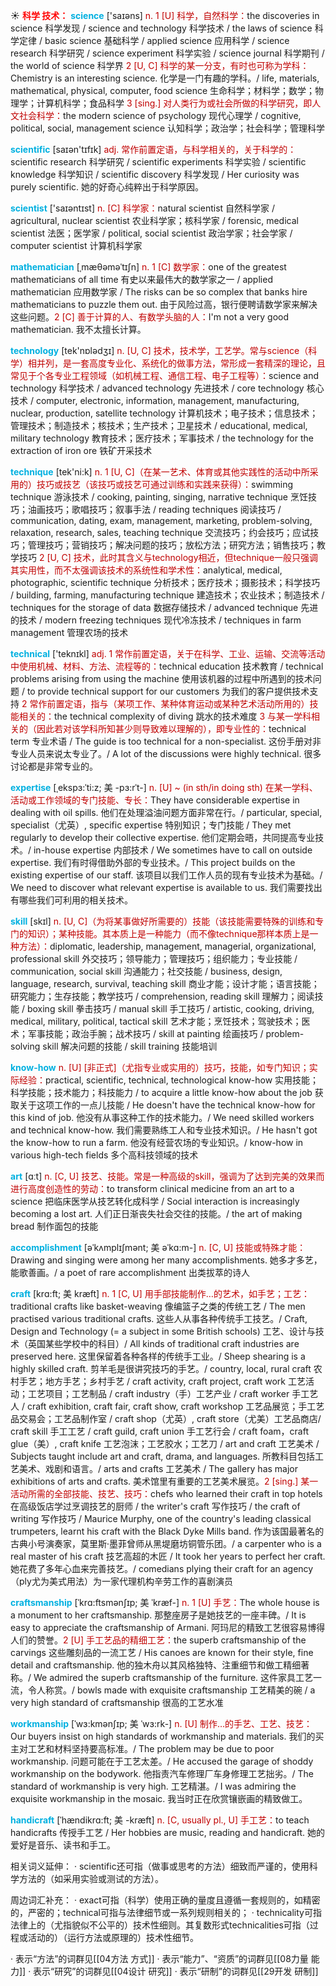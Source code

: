☀ <font color="red">**科学 技术：**</font>
<font color="sky blue">**science**</font> ['saɪəns] 
<font color="#c00000">n. 1 [U] 科学，自然科学：</font>the discoveries in science 科学发现 / science and technology 科学技术 / the laws of science 科学定律 / basic science 基础科学 / applied science 应用科学 / science research 科学研究 / science experiment 科学实验 / science journal 科学期刊 / the world of science 科学界 <font color="#c00000">2 [U, C] 科学的某一分支，有时也可称为学科：</font>Chemistry is an interesting science. 化学是一门有趣的学科。/ life, materials, mathematical, physical, computer, food science 生命科学；材料学；数学；物理学；计算机科学；食品科学 <font color="#c00000">3 [sing.] 对人类行为或社会所做的科学研究，即人文社会科学：</font>the modern science of psychology 现代心理学 / cognitive, political, social, management science 认知科学；政治学；社会科学；管理科学

<font color="sky blue">**scientific**</font> [saɪən'tɪfɪk] 
<font color="#c00000">adj. 常作前置定语，与科学相关的，关于科学的：</font>scientific research 科学研究 / scientific experiments 科学实验 / scientific knowledge 科学知识 / scientific discovery 科学发现 / Her curiosity was purely scientific. 她的好奇心纯粹出于科学原因。

<font color="sky blue">**scientist**</font> ['saɪəntɪst] 
<font color="#c00000">n. [C] 科学家：</font>natural scientist 自然科学家 / agricultural, nuclear scientist 农业科学家；核科学家 / forensic, medical scientist 法医；医学家 / political, social scientist 政治学家；社会学家 / computer scientist 计算机科学家
           
<font color="sky blue">**mathematician**</font> [ˌmæθəməˈtɪʃn]
<font color="#c00000">n. 1 [C] 数学家：</font>one of the greatest mathematicians of all time 有史以来最伟大的数学家之一 / applied mathematician 应用数学家 / The risks can be so complex that banks hire mathematicians to puzzle them out. 由于风险过高，银行便聘请数学家来解决这些问题。<font color="#c00000">2 [C] 善于计算的人、有数学头脑的人：</font>I'm not a very good mathematician. 我不太擅长计算。

<font color="sky blue">**technology**</font> [tek'nɒlədӡɪ] 
<font color="#c00000">n. [U, C] 技术，技术学，工艺学。常与science（科学）相并列，是一套高度专业化、系统化的做事方法，常形成一套精深的理论，且常见于个各专业工程领域（如机械工程、通信工程、电子工程等）：</font>science and technology 科学技术 / advanced technology 先进技术 / core technology 核心技术 / computer, electronic, information, management, manufacturing, nuclear, production, satellite technology 计算机技术；电子技术；信息技术；管理技术；制造技术；核技术；生产技术；卫星技术 / educational, medical, military technology 教育技术；医疗技术；军事技术 / the technology for the extraction of iron ore 铁矿开采技术

<font color="sky blue">**technique**</font> [tek'ni:k] 
<font color="#c00000">n. 1 [U, C]（在某一艺术、体育或其他实践性的活动中所采用的）技巧或技艺（该技巧或技艺可通过训练和实践来获得）：</font>swimming technique 游泳技术 / cooking, painting, singing, narrative technique 烹饪技巧；油画技巧；歌唱技巧；叙事手法 / reading techniques 阅读技巧 / communication, dating, exam, management, marketing, problem-solving, relaxation, research, sales, teaching technique 交流技巧；约会技巧；应试技巧；管理技巧；营销技巧；解决问题的技巧；放松方法；研究方法；销售技巧；教学技巧 <font color="#c00000">2 [U, C] 技术，此时其含义与technology相近，但technique一般只强调其实用性，而不太强调该技术的系统性和学术性：</font>analytical, medical, photographic, scientific technique 分析技术；医疗技术；摄影技术；科学技巧 / building, farming, manufacturing technique 建造技术；农业技术；制造技术 / techniques for the storage of data 数据存储技术 / advanced technique 先进的技术 / modern freezing techniques 现代冷冻技术 / techniques in farm management 管理农场的技术

<font color="sky blue">**technical**</font> ['teknɪkl] 
<font color="#c00000">adj. 1 常作前置定语，关于在科学、工业、运输、交流等活动中使用机械、材料、方法、流程等的：</font>technical education 技术教育 / technical problems arising from using the machine 使用该机器的过程中所遇到的技术问题 / to provide technical support for our customers 为我们的客户提供技术支持 <font color="#c00000">2 常作前置定语，指与（某项工作、某种体育运动或某种艺术活动所用的）技能相关的：</font>the technical complexity of diving 跳水的技术难度 <font color="#c00000">3 与某一学科相关的（因此若对该学科所知甚少则导致难以理解的），即专业性的：</font>technical term 专业术语 / The guide is too technical for a non-specialist. 这份手册对非专业人员来说太专业了。/ A lot of the discussions were highly technical. 很多讨论都是非常专业的。
           
<font color="sky blue">**expertise**</font> [ˌekspɜ:ˈti:z; 美 -pɜ:rˈt-]
<font color="#c00000">n. [U] ~ (in sth/in doing sth) 在某一学科、活动或工作领域的专门技能、专长：</font>They have considerable expertise in dealing with oil spills. 他们在处理溢油问题方面非常在行。/ particular, special, specialist（尤英）, specific expertise 特别知识；专门技能 / They met regularly to develop their collective expertise. 他们定期会晤，共同提高专业技术。/ in-house expertise 内部技术 / We sometimes have to call on outside expertise. 我们有时得借助外部的专业技术。/ This project builds on the existing expertise of our staff. 该项目以我们工作人员的现有专业技术为基础。/ We need to discover what relevant expertise is available to us. 我们需要找出有哪些我们可利用的相关技术。

<font color="sky blue">**skill**</font> [skɪl] 
<font color="#c00000">n. [U, C]（为将某事做好所需要的）技能（该技能需要特殊的训练和专门的知识）；某种技能。其本质上是一种能力（而不像technique那样本质上是一种方法）：</font>diplomatic, leadership, management, managerial, organizational, professional skill 外交技巧；领导能力；管理技巧；组织能力；专业技能 / communication, social skill 沟通能力；社交技能 / business, design, language, research, survival, teaching skill 商业才能；设计才能；语言技能；研究能力；生存技能；教学技巧 / comprehension, reading skill 理解力；阅读技能 / boxing skill 拳击技巧 / manual skill 手工技巧 / artistic, cooking, driving, medical, military, political, tactical skill 艺术才能；烹饪技术；驾驶技术；医术；军事技能；政治手腕；战术技巧 / skill at painting 绘画技巧 / problem-solving skill 解决问题的技能 / skill training 技能培训
           
<font color="sky blue">**know-how**</font>
<font color="#c00000">n. [U] [非正式]（尤指专业或实用的）技巧，技能，如专门知识；实际经验：</font>practical, scientific, technical, technological know-how 实用技能；科学技能；技术能力；科技能力 / to acquire a little know-how about the job 获取关于这项工作的一点儿技能 / He doesn't have the technical know-how for this kind of job. 他没有从事这种工作的技术能力。/ We need skilled workers and technical know-how. 我们需要熟练工人和专业技术知识。/ He hasn't got the know-how to run a farm. 他没有经营农场的专业知识。/ know-how in various high-tech fields 多个高科技领域的技术

<font color="sky blue">**art**</font> [ɑːt] 
<font color="#c00000">n. [C, U] 技艺、技能。常是一种高级的skill，强调为了达到完美的效果而进行高度创造性的劳动：</font>to transform clinical medicine from an art to a science 把临床医学从技艺转化成科学 / Social interaction is increasingly becoming a lost art. 人们正日渐丧失社会交往的技能。/ the art of making bread 制作面包的技能
           
<font color="sky blue">**accomplishment**</font> [əˈkʌmplɪʃmənt; 美 əˈkɑ:m-]
<font color="#c00000">n. [C, U] 技能或特殊才能：</font>Drawing and singing were among her many accomplishments. 她多才多艺，能歌善画。/ a poet of rare accomplishment 出类拔萃的诗人
           
<font color="sky blue">**craft**</font> [krɑ:ft; 美 kræft]
<font color="#c00000">n. 1 [C, U] 用手部技能制作…的艺术，如手艺；工艺：</font>traditional crafts like basket-weaving 像编篮子之类的传统工艺 / The men practised various traditional crafts. 这些人从事各种传统手工技艺。/ Craft, Design and Technology (= a subject in some British schools) 工艺、设计与技术（英国某些学校中的科目）/ All kinds of traditional craft industries are preserved here. 这里保留着各种各样的传统手工业。/ Sheep shearing is a highly skilled craft. 剪羊毛是很讲究技巧的手艺。/ country, local, rural craft 农村手艺；地方手艺；乡村手艺 / craft activity, craft project, craft work 工艺活动；工艺项目；工艺制品 / craft industry（手）工艺产业 / craft worker 手工艺人 / craft exhibition, craft fair, craft show, craft workshop 工艺品展览；手工艺品交易会；工艺品制作室 / craft shop（尤英）, craft store（尤美）工艺品商店/ craft skill 手工工艺 / craft guild, craft union 手工艺行会 / craft foam，craft glue（美）, craft knife 工艺泡沫；工艺胶水；工艺刀 / art and craft 工艺美术 / Subjects taught include art and craft, drama, and languages. 所教科目包括工艺美术、戏剧和语言。/ arts and crafts 工艺美术 / The gallery has major exhibitions of arts and crafts. 美术馆里有重要的工艺美术展览。<font color="#c00000">2 [sing.] 某一活动所需的全部技能、技艺、技巧：</font>chefs who learned their craft in top hotels 在高级饭店学过烹调技艺的厨师 / the writer's craft 写作技巧 / the craft of writing 写作技巧 / Maurice Murphy, one of the country's leading classical trumpeters, learnt his craft with the Black Dyke Mills band. 作为该国最著名的古典小号演奏家，莫里斯·墨菲曾师从黑堤磨坊铜管乐团。/ a carpenter who is a real master of his craft 技艺高超的木匠 / It took her years to perfect her craft. 她花费了多年心血来完善技艺。/ comedians plying their craft for an agency（ply尤为美式用法）为一家代理机构辛劳工作的喜剧演员
           
<font color="sky blue">**craftsmanship**</font> [ˈkrɑ:ftsmənʃɪp; 美 ˈkræf-]
<font color="#c00000">n. 1 [U] 手艺：</font>The whole house is a monument to her craftsmanship. 那整座房子是她技艺的一座丰碑。/ It is easy to appreciate the craftsmanship of Armani. 阿玛尼的精致工艺很容易博得人们的赞誉。<font color="#c00000">2 [U] 手工艺品的精细工艺：</font>the superb craftsmanship of the carvings 这些雕刻品的一流工艺 / His canoes are known for their style, fine detail and craftsmanship. 他的独木舟以其风格独特、注重细节和做工精细著称。/ We admired the superb craftsmanship of the furniture. 这件家具工艺一流，令人称赏。/ bowls made with exquisite craftsmanship 工艺精美的碗 / a very high standard of craftsmanship 很高的工艺水准
           
<font color="sky blue">**workmanship**</font> [ˈwɜ:kmənʃɪp; 美 ˈwɜ:rk-]
<font color="#c00000">n. [U] 制作…的手艺、工艺、技艺：</font>Our buyers insist on high standards of workmanship and materials. 我们的买主对工艺和材料坚持要高标准。/ The problem may be due to poor workmanship. 问题可能在于工艺太差。/ He accused the garage of shoddy workmanship on the bodywork. 他指责汽车修理厂车身修理工艺拙劣。/ The standard of workmanship is very high. 工艺精湛。/ I was admiring the exquisite workmanship in the mosaic. 我当时正在欣赏镶嵌画的精致做工。
           
<font color="sky blue">**handicraft**</font> [ˈhændikrɑ:ft; 美 -kræft]
<font color="#c00000">n. [C, usually pl., U] 手工艺：</font>to teach handicrafts 传授手工艺 / Her hobbies are music, reading and handicraft. 她的爱好是音乐、读书和手工。

相关词义延伸：
· scientific还可指（做事或思考的方法）细致而严谨的，使用科学方法的（如采用实验或测试的方法）。

周边词汇补充：
· exact可指（科学）使用正确的量度且遵循一套规则的，如精密的，严密的；technical可指与法律细节或一系列规则相关的；
· technicality可指法律上的（尤指貌似不公平的）技术性细则。其复数形式technicalities可指（过程或活动的）（运行方法或原理的）技术性细节。

· 表示“方法”的词群见[[04方法 方式]]
· 表示“能力”、“资质”的词群见[[08力量 能力]]
· 表示“研究”的词群见[[04设计 研究]]
· 表示“研制”的词群见[[29开发 研制]]
